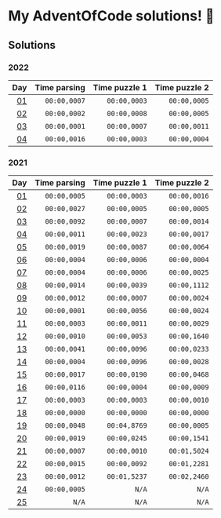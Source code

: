 # My AdventOfCode solutions! 🎄 

## Solutions

### 2022
| Day                        | Time parsing | Time puzzle 1 | Time puzzle 2 |
| -------------------------: | -----------: | ------------: | ------------: |
| [01](/Solutions/Y2022/D01) | `00:00,0007` |  `00:00,0003` |  `00:00,0005` |
| [02](/Solutions/Y2022/D02) | `00:00,0002` |  `00:00,0008` |  `00:00,0005` |
| [03](/Solutions/Y2022/D03) | `00:00,0001` |  `00:00,0007` |  `00:00,0011` |
| [04](/Solutions/Y2022/D04) | `00:00,0016` |  `00:00,0003` |  `00:00,0004` |

### 2021
| Day                        | Time parsing | Time puzzle 1 | Time puzzle 2 |
| -------------------------: | -----------: | ------------: | ------------: |
| [01](/Solutions/Y2021/D01) | `00:00,0005` |  `00:00,0003` |  `00:00,0016` |
| [02](/Solutions/Y2021/D02) | `00:00,0027` |  `00:00,0005` |  `00:00,0005` |
| [03](/Solutions/Y2021/D03) | `00:00,0092` |  `00:00,0007` |  `00:00,0014` |
| [04](/Solutions/Y2021/D04) | `00:00,0011` |  `00:00,0023` |  `00:00,0017` |
| [05](/Solutions/Y2021/D05) | `00:00,0019` |  `00:00,0087` |  `00:00,0064` |
| [06](/Solutions/Y2021/D06) | `00:00,0004` |  `00:00,0006` |  `00:00,0004` |
| [07](/Solutions/Y2021/D07) | `00:00,0004` |  `00:00,0006` |  `00:00,0025` |
| [08](/Solutions/Y2021/D08) | `00:00,0014` |  `00:00,0039` |  `00:00,1112` |
| [09](/Solutions/Y2021/D09) | `00:00,0012` |  `00:00,0007` |  `00:00,0024` |
| [10](/Solutions/Y2021/D10) | `00:00,0001` |  `00:00,0056` |  `00:00,0024` |
| [11](/Solutions/Y2021/D11) | `00:00,0003` |  `00:00,0011` |  `00:00,0029` |
| [12](/Solutions/Y2021/D12) | `00:00,0010` |  `00:00,0053` |  `00:00,1640` |
| [13](/Solutions/Y2021/D13) | `00:00,0041` |  `00:00,0096` |  `00:00,0233` |
| [14](/Solutions/Y2021/D14) | `00:00,0004` |  `00:00,0096` |  `00:00,0028` |
| [15](/Solutions/Y2021/D15) | `00:00,0017` |  `00:00,0190` |  `00:00,0468` |
| [16](/Solutions/Y2021/D16) | `00:00,0116` |  `00:00,0004` |  `00:00,0009` |
| [17](/Solutions/Y2021/D17) | `00:00,0003` |  `00:00,0003` |  `00:00,0010` |
| [18](/Solutions/Y2021/D18) | `00:00,0000` |  `00:00,0000` |  `00:00,0000` |
| [19](/Solutions/Y2021/D19) | `00:00,0048` |  `00:04,8769` |  `00:00,0005` |
| [20](/Solutions/Y2021/D20) | `00:00,0019` |  `00:00,0245` |  `00:00,1541` |
| [21](/Solutions/Y2021/D21) | `00:00,0007` |  `00:00,0010` |  `00:01,5024` |
| [22](/Solutions/Y2021/D22) | `00:00,0015` |  `00:00,0092` |  `00:01,2281` |
| [23](/Solutions/Y2021/D23) | `00:00,0012` |  `00:01,5237` |  `00:02,2460` |
| [24](/Solutions/Y2021/D24) | `00:00,0005` |         `N/A` |         `N/A` |
| [25](/Solutions/Y2021/D25) |        `N/A` |         `N/A` |         `N/A` |


